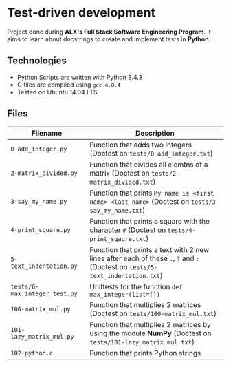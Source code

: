 # Test-driven development

Project done during **ALX's Full Stack Software Engineering Program**. It aims to learn about docstrings to create and implement tests in **Python**.

## Technologies
* Python Scripts are written with Python 3.4.3
* C files are compiled using `gcc 4.8.4`
* Tested on Ubuntu 14.04 LTS

## Files
| Filename | Description |
| -------- | ----------- |
| `0-add_integer.py` | Function that adds two integers (Doctest on `tests/0-add_integer.txt`) |
| `2-matrix_divided.py` | Function that divides all elemtns of a matrix (Doctest on `tests/2-matrix_divided.txt`) |
| `3-say_my_name.py` | Function that prints `My name is <first name> <last name>` (Doctest on `tests/3-say_my_name.txt`) |
| `4-print_square.py` | Function that prints a square with the character `#` (Doctest on `tests/4-print_sqaure.txt`) |
| `5-text_indentation.py` | Function that prints a text with 2 new lines after each of these `.`, `?` and `:` (Doctest on `tests/5-text_indentation.txt`) |
| `tests/6-max_integer_test.py` | Unittests for the function `def max_integer(list=[])` |
| `100-matrix_mul.py` | Function that multiplies 2 matrices (Doctest on `tests/100-matrix_mul.txt`) |
| `101-lazy_matrix_mul.py` | Function that multiplies 2 matrices by using the module **NumPy** (Doctest on `tests/101-lazy_matrix_mul.txt`) |
| `102-python.c` | Function that prints Python strings |
